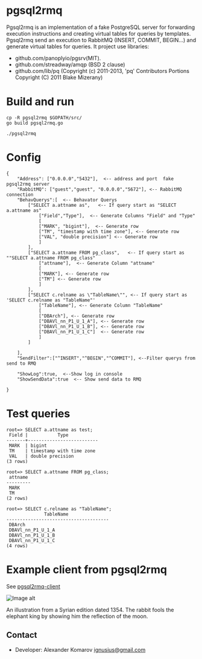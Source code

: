 
# pgsql2rmq

Pgsql2rmq is an implementation of a fake PostgreSQL server for forwarding execution instructions and creating virtual tables for queries by templates. Pgsql2rmq send an execution to RabbitMQ (INSERT, COMMIT, BEGIN...) and generate virtual tables for queries. It project use libraries:
- github.com/panoplyio/pgsrv(MIT).
- github.com/streadway/amqp (BSD 2 clause)
- github.com/lib/pq (Copyright (c) 2011-2013, 'pq' Contributors Portions Copyright (C) 2011 Blake Mizerany)

# Build and run

```
cp -R pgsql2rmq $GOPATH/src/
go build pgsql2rmq.go

./pgsql2rmq

```

# Config
```text
{
    "Address": ["0.0.0.0","5432"],  <-- address and port  fake pgsql2rmq server
    "RabbitMQ": ["guest","guest", "0.0.0.0","5672"], <-- RabbitMQ connection
    "BehavQuerys":[  <-- Behavator Querys
        ["SELECT a.attname as",   <-- If query start as "SELECT a.attname as" 
            ["Field","Type"],  <-- Generate Columns "Field" and "Type"
            [
            ["MARK", "bigint"],  <-- Generate row
            ["TM", "timestamp with time zone"], <-- Generate row
            ["VAL", "double precision"] <-- Generate row
            ]
        ],
        ["SELECT a.attname FROM pg_class",   <-- If query start as ""SELECT a.attname FROM pg_class" 
            ["attname"],  <-- Generate Column "attname"
            [
            ["MARK"], <-- Generate row
            ["TM"] <-- Generate row
            ]
        ],
        ["SELECT c.relname as \"TableName\"", <-- If query start as 'SELECT c.relname as "TableName"'
            ["TableName"], <-- Generate Column "TableName"
            [
            ["DBArch"], <-- Generate row
            ["DBAVl_nn_P1_U_1_A"], <-- Generate row
            ["DBAVl_nn_P1_U_1_B"], <-- Generate row
            ["DBAVl_nn_P1_U_1_C"]  <-- Generate row
            ]
        ]

    ],
    "SendFilter":["^INSERT","^BEGIN","^COMMIT"], <--Filter querys from send to RMQ

    "ShowLog":true,  <--Show log in console
    "ShowSendData":true  <-- Show send data to RMQ

}
```
# Test queries
```
root=> SELECT a.attname as test;
 Field |           Type           
-------+--------------------------
 MARK  | bigint
 TM    | timestamp with time zone
 VAL   | double precision
(3 rows)

root=> SELECT a.attname FROM pg_class;
 attname 
---------
 MARK
 TM
(2 rows)

root=> SELECT c.relname as "TableName";
              TableName               
--------------------------------------
 DBArch
 DBAVl_nn_P1_U_1_A
 DBAVl_nn_P1_U_1_B
 DBAVl_nn_P1_U_1_C
(4 rows)

```

# Example client from pgsql2rmq

See [pgsql2rmq-client](pgsql2rmq-client)


![Image alt](https://upload.wikimedia.org/wikipedia/commons/a/a0/Syrischer_Maler_von_1354_001.jpg)

An illustration from a Syrian edition dated 1354. The rabbit fools the elephant king by showing him the reflection of the moon.

Contact
-------
* Developer: Alexander Komarov <ignusius@gmail.com>
